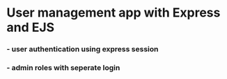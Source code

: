 # User management app with Express and EJS

### - user authentication using express session
### - admin roles with seperate login
